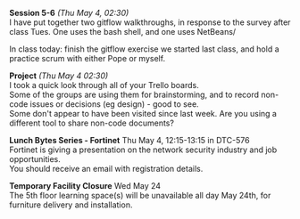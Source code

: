 **Session 5-6** *(Thu May 4, 02:30)*   
I have put together two gitflow walkthroughs, in response to the
survey after class Tues. One uses the bash shell, and one uses NetBeans/

In class today: finish the gitflow exercise we started last class,
and hold a practice scrum with either Pope or myself.

**Project** *(Thu May 4 02:30)*  
I took a quick look through all of your Trello boards.  
Some of the groups are using them for brainstorming, and to
record non-code issues or decisions (eg design) - good to see.  
Some don't appear to have been visited since last week. Are you
using a different tool to share non-code documents?

**Lunch Bytes Series - Fortinet** Thu May 4, 12:15-13:15 in DTC-576  
Fortinet is giving a presentation on the network security industry and job opportunities.  
You should receive an email with registration details.

**Temporary Facility Closure** Wed May 24  
The 5th floor learning space(s) will be unavailable all day May 24th, for furniture delivery and installation.
